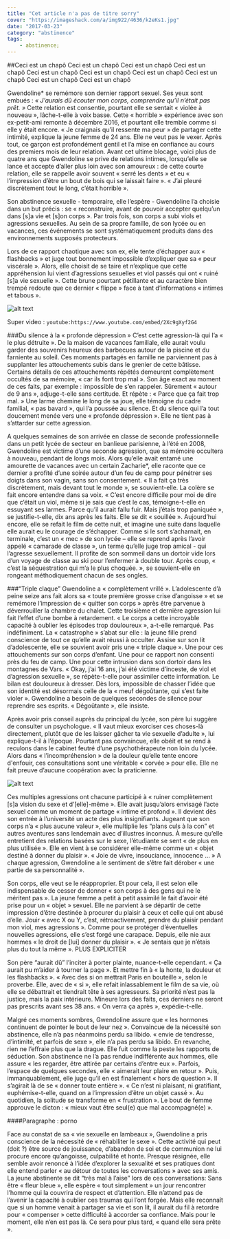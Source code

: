 ```yaml
---
title: "Cet article n'a pas de titre sorry"
cover: "https://imageshack.com/a/img922/4636/k2eKs1.jpg"
date: "2017-03-23"
category: "abstinence"
tags:
    - abstinence;
---
```


##Ceci est un chapô Ceci est un chapô Ceci est un chapô Ceci est un chapô Ceci est un chapô Ceci est un chapô Ceci est un chapô Ceci est un chapô Ceci est un chapô Ceci est un chapô



Gwendoline* se remémore son dernier rapport sexuel. Ses yeux sont embués : *« J’aurais dû écouter mon corps, comprendre qu’il n’était pas prêt. »* Cette relation est consentie, pourtant elle se sentait « violée à nouveau », lâche-t-elle à voix basse. Cette « horrible » expérience avec son ex-petit-ami remonte à décembre 2016, et pourtant elle tremble comme si elle y était encore. « Je craignais qu’il ressente ma peur » de partager cette intimité, explique la jeune femme de 24 ans. Elle ne veut pas le vexer. Après tout, ce garçon est profondément gentil et l’a mise en confiance au cours des premiers mois de leur relation. Avant cet ultime blocage, voici plus de quatre ans que Gwendoline se prive de relations intimes, lorsqu’elle se lance et accepte d’aller plus loin avec son amoureux : de cette courte relation, elle se rappelle avoir souvent « serré les dents » et eu « l’impression d’être un bout de bois qui se laissait faire ». « J’ai pleuré discrètement tout le long, c’était horrible ».

Son abstinence sexuelle - temporaire, elle l’espère - Gwendoline l’a choisie dans un but précis : se « reconstruire, avant de pouvoir accepter quelqu’un dans [s]a vie et [s]on corps ». Par trois fois, son corps a subi viols et agressions sexuelles. Au sein de sa propre famille, de son lycée ou en vacances, ces événements se sont systématiquement produits dans des environnements supposés protecteurs.

Lors de ce rapport chaotique avec son ex, elle tente d’échapper aux « flashbacks » et juge tout bonnement impossible d’expliquer que sa « peur viscérale ». Alors, elle choisit de se taire et n’explique que cette appréhension lui vient d’agressions sexuelles et viol passés qui ont « ruiné [s]a vie sexuelle ». Cette brune pourtant pétillante et au caractère bien trempé redoute que ce dernier « flippe » face à tant d’informations « intimes et tabous ».


![alt text](https://imageshack.com/a/img923/5594/PzX1vo.jpg "Je suis une imageeeeee")

Super video :
`youtube:https://www.youtube.com/embed/2Xc9gXyf2G4`

###Du silence à la « profonde dépression »
C’est cette agression-là qui l’a « le plus détruite ». De la maison de vacances familiale, elle aurait voulu garder des souvenirs heureux des barbecues autour de la piscine et du farniente au soleil. Ces moments partagés en famille ne parviennent pas à supplanter les attouchements subis dans le grenier de cette bâtisse. Certains détails de ces attouchements répétés demeurent complètement occultés de sa mémoire, « car ils font trop mal ». Son âge exact au moment de ces faits, par exemple : impossible de s’en rappeler. Sûrement « autour de 9 ans », adjuge-t-elle sans certitude. Et répète : « Parce que ça fait trop mal. » Une larme chemine le long de sa joue, elle témoigne du cadre familial, « pas bavard », qui l’a poussée au silence. Et du silence qui l’a tout doucement menée vers une « profonde dépression ». Elle ne tient pas à s’attarder sur cette agression.

A quelques semaines de son arrivée en classe de seconde professionnelle dans un petit lycée de secteur en banlieue parisienne, à l’été en 2008, Gwendoline est victime d’une seconde agression, que sa mémoire occultera à nouveau, pendant de longs mois. Alors qu’elle avait entamé une amourette de vacances avec un certain Zacharie*, elle raconte que ce dernier a profité d’une soirée autour d’un feu de camp pour pénétrer ses doigts dans son vagin, sans son consentement. « Il a fait ça très discrètement, mais devant tout le monde », se souvient-elle. La colère se fait encore entendre dans sa voix. « C’est encore difficile pour moi de dire que c’était un viol, même si je sais que c’est le cas, témoigne-t-elle en essuyant ses larmes. Parce qu’il aurait fallu fuir. Mais j’étais trop paniquée », se justifie-t-elle, dix ans après les faits. Elle se dit « souillée ». Aujourd’hui encore, elle se refait le film de cette nuit, et imagine une suite dans laquelle elle aurait eu le courage de s’échapper. Comme si le sort s’acharnait, en terminale, c’est un « mec » de son lycée – elle se reprend après l’avoir appelé « camarade de classe », un terme qu’elle juge trop amical - qui l’agresse sexuellement. Il profite de son sommeil dans un dortoir vide lors d’un voyage de classe au ski pour l’enfermer à double tour. Après coup, « c’est la séquestration qui m’a le plus choquée. », se souvient-elle en rongeant méthodiquement chacun de ses ongles.

###“Triple claque”
Gwendoline a « complètement vrillé ». L’adolescente d’à peine seize ans fait alors sa « toute première grosse crise d’angoisse » et se remémore l’impression de « quitter son corps » après être parvenue à déverrouiller la chambre du chalet. Cette troisième et dernière agression lui fait l’effet d’une bombe à retardement. « Le corps a cette incroyable capacité à oublier les épisodes trop douloureux », a-t-elle remarqué. Pas indéfiniment. La « catastrophe » s’abat sur elle : la jeune fille prend conscience de tout ce qu’elle avait réussi à occulter. Assise sur son lit d’adolescente, elle se souvient avoir pris une « triple claque ». Une pour ces attouchements sur son corps d’enfant. Une pour ce rapport non consenti près du feu de camp. Une pour cette intrusion dans son dortoir dans les montagnes de Vars. « Okay, j’ai 16 ans, j’ai été victime d’inceste, de viol et d’agression sexuelle », se répète-t-elle pour assimiler cette information. Le bilan est douloureux à dresser. Dès lors, impossible de chasser l’idée que son identité est désormais celle de la « meuf dégoûtante, qui s’est faite violer ». Gwendoline a besoin de quelques secondes de silence pour reprendre ses esprits. « Dégoûtante », elle insiste.

Après avoir pris conseil auprès du principal du lycée, son père lui suggère de consulter un psychologue. « Il vaut mieux exorciser ces choses-là directement, plutôt que de les laisser gâcher ta vie sexuelle d’adulte », lui explique-t-il à l’époque. Pourtant pas convaincue, elle obéit et se rend à reculons dans le cabinet feutré d’une psychothérapeute non loin du lycée. Alors dans « l’incompréhension » de la douleur qu’elle tente encore d'enfouir, ces consultations sont une véritable « corvée » pour elle. Elle ne fait preuve d’aucune coopération avec la praticienne.

![alt text](https://imageshack.com/a/img924/2591/EI2GAh.jpg "La triple claque")


Ces multiples agressions ont chacune participé à « ruiner complètement [s]a vision du sexe et d’[elle]-même ». Elle avait jusqu’alors envisagé l’acte sexuel comme un moment de partage « intime et profond ». Il devient dès son entrée à l’université un acte des plus insignifiants. Jugeant que son corps n’a « plus aucune valeur », elle multiplie les “plans culs à la con” et autres aventures sans lendemain avec d’illustres inconnus. À mesure qu’elle entretient des relations basées sur le sexe, l’étudiante se sent «  de plus en plus utilisée ». Elle en vient à se considérer elle-même comme un « objet destiné à donner du plaisir ». « Joie de vivre, insouciance, innocence … » A chaque agression, Gwendoline a le sentiment de s’être fait dérober « une partie de sa personnalité ».

Son corps, elle veut se le réapproprier. Et pour cela, il est selon elle indispensable de cesser de donner « son corps à des gens qui ne le méritent pas ». La jeune femme a petit à petit assimilé le fait d’avoir été prise pour un « objet » sexuel. Elle ne parvient à se départir de cette impression d’être destinée à procurer du plaisir à ceux et celle qui ont abusé d’elle. Jouir « avec X ou Y, c’est, rétroactivement, prendre du plaisir pendant mon viol, mes agressions ». Comme pour se protéger d’éventuelles nouvelles agressions, elle s’est forgé une carapace. Depuis, elle nie aux hommes « le droit de [lui] donner du plaisir ».  « Je sentais que je n’étais plus du tout la même ». PLUS EXPLICITER

Son père “aurait dû” l’inciter à porter plainte, nuance-t-elle cependant. « Ça aurait pu m’aider à tourner la page ». Et mettre fin à « la honte, la douleur et les flashbacks ». « Avec des si on mettrait Paris en bouteille », selon le proverbe. Elle, avec de « si », elle refait inlassablement le film de sa vie, où elle se débattrait et tiendrait tête à ses agresseurs. Sa priorité n’est pas la justice, mais la paix intérieure. Mineure lors des faits, ces derniers ne seront pas prescrits avant ses 38 ans. « On verra ça après », expédie-t-elle.


Malgré ces moments sombres, Gwendoline assure que « les hormones continuent de pointer le bout de leur nez ». Convaincue de la nécessité son abstinence, elle n’a pas néanmoins perdu sa libido. « envie de tendresse, d’intimité, et parfois de sexe », elle n’a pas perdu sa libido. En revanche, rien ne l’effraie plus que la drague. Elle fuit comme la peste les rapports de séduction. Son abstinence ne l’a pas rendue indifférente aux hommes, elle assure « les regarder, être attirée par certains d’entre eux ». Parfois, l’espace de quelques secondes, elle « aimerait leur plaire en retour ». Puis, immanquablement, elle juge qu’il en est finalement « hors de question ». Il s’agirait là de se « donner toute entière  ». « Ce n’est ni plaisant, ni gratifiant, euphémise-t-elle, quand on a l’impression d’être un objet cassé ». Au quotidien, la solitude se transforme en « frustration ». Le bout de femme approuve le dicton : « mieux vaut être seul(e) que mal accompagné(e) ».

####Paragraphe : porno

Face au constat de sa « vie sexuelle en lambeaux », Gwendoline a pris conscience de la nécessité de « réhabiliter le sexe ». Cette activité qui peut (doit ?) être source de jouissance, d’abandon de soi et de communion ne lui procure encore qu’angoisse, culpabilité et honte. Presque résignée, elle semble avoir renoncé à l’idée d’explorer la sexualité et ses pratiques dont elle entend parler « au détour de toutes les conversations » avec ses amis. La jeune abstinente se dit “très mal à l’aise” lors de ces conversations: Sans être « fleur bleue », elle espère « tout simplement » un jour rencontrer l’homme qui la couvrira de respect et d’attention. Elle n’attend pas de l’avenir la capacité  à oublier ces traumas qui l’ont forgée. Mais elle reconnaît que si un homme venait à partager sa vie et son lit, il aurait du fil à retordre pour « compenser » cette difficulté à accorder sa confiance. Mais pour le moment, elle n’en est pas là. Ce sera pour plus tard, « quand elle sera prête ».
